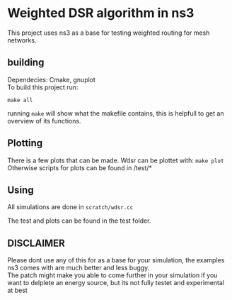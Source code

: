 # Weighted DSR algorithm in ns3

This project uses ns3 as a base for testing weighted routing for mesh networks.

## building
Dependecies: Cmake, gnuplot  
To build this project run:
```
make all
```
running `make` will show what the makefile contains, this is helpfull to get an overview of its functions.
## Plotting
There is a few plots that can be made. Wdsr can be plottet with: `make plot`  
Otherwise scripts for plots can be found in /test/*
## Using
All simulations are done in `scratch/wdsr.cc`

The test and plots can be found in the test folder.

## DISCLAIMER
Please dont use any of this for as a base for your simulation, the examples ns3 comes with are much better and less buggy.  
The patch might make you able to come further in your simulation if you want to delplete an energy source, but its not fully testet and experimental at best
